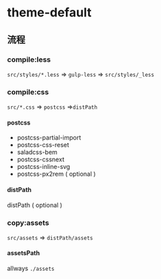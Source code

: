 # theme-default

## 流程

### compile:less

`src/styles/*.less` => `gulp-less` => `src/styles/_less`

### compile:css

`src/*.css` => `postcss` =>`distPath`

#### postcss

*   postcss-partial-import
*   postcss-css-reset
*   saladcss-bem
*   postcss-cssnext
*   postcss-inline-svg
*   postcss-px2rem ( optional )

#### distPath

distPath ( optional )

### copy:assets

`src/assets` => `distPath/assets`

#### assetsPath

allways `./assets`
